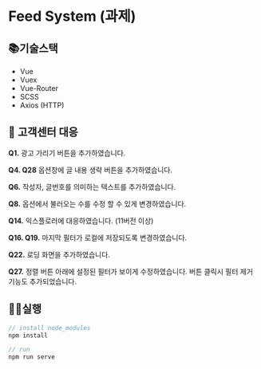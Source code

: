# Feed System (과제)

## 📚기술스택
- Vue
- Vuex
- Vue-Router
- SCSS
- Axios (HTTP)

## 🛃 고객센터 대응

 **Q1.** 광고 가리기 버튼을 추가하였습니다.

 **Q4. Q28** 옵션창에 글 내용 생략 버튼을 추가하였습니다.

 **Q6.** 작성자, 글번호를 의미하는 텍스트를 추가하였습니다.

 **Q8.** 옵션에서 불러오는 수를 수정 할 수 있게 변경하였습니다.

 **Q14.** 익스플로러에 대응하였습니다. (11버전 이상)

 **Q16. Q19.** 마지막 필터가 로컬에 저장되도록 변경하였습니다.
 
 **Q22.** 로딩 화면을 추가하였습니다.

 **Q27.** 정렬 버튼 아래에 설정된 필터가 보이게 수정하였습니다. 버튼 클릭시 필터 제거 기능도 추가되었습니다.


## 🏃‍♂️실행

```javascript
// install node_modules
npm install

// run
npm run serve
```


